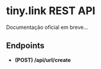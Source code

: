 
# tiny.link REST API

Documentação oficial em breve...

## Endpoints

* **(POST) /api/url/create**
